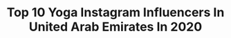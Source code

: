 ---
title: Top 10 Yoga Instagram Influencers In United Arab Emirates In 2020
description: >-
  Find top yoga Instagram influencers in United Arab Emirates in 2020. Most popular hashtags: #white #quarantine #yogatime #quarantinelife.
platform: Instagram
profiles:
  - username: "madhuri.chavan7"
    fullname: >-
      Madhuri Chavan
    location: "United Arab Emirates"
    followers: 7586
    engagement: 1025
    commentsToLikes: 0.085444
    id: ck15q0f1p0hzj0i197nafgoir
    verified: false
    hashtags: "#sesamestreetbollywood, #internationalartistnight, #bollywooddanceroutine, #universalstudiosjapan"
  - username: "yoga_miss_tee"
    fullname: >-
      YOGA ThetaHealing DUBAI
    location: "United Arab Emirates"
    followers: 42008
    engagement: 342
    commentsToLikes: 0.191486
    id: ck15pazw1wzar0i196pci2oz8
    verified: false
    hashtags: "#crocsmiddleeast, #notyogaperfect, #yogaliving, #yogasana"
  - username: "medinamaste"
    fullname: >-
      Sarah Medina | Yoga Teacher
    location: "United Arab Emirates"
    followers: 30678
    engagement: 285
    commentsToLikes: 0.125792
    id: ck0u9m4w2a2nt0i19h677hjcr
    verified: false
    hashtags: "#movement, #memories, #mudra, #colorful"
  - username: "marina_in_dubai"
    fullname: >-
      💄𝙼𝚊𝚛𝚒𝚗𝚊 𝙺𝚊𝚕𝚒𝚗𝚒𝚗𝚊🌴
    location: "United Arab Emirates"
    followers: 75157
    engagement: 177
    commentsToLikes: 0.243165
    id: ck8t4768w5qe90j78a3kgrzdw
    verified: false
    hashtags: "#mydubailife, #mydubailifestyle, #dubaiparty, #mydubaipics"
  - username: "julie_wets"
    fullname: >-
      𝕁 𝕌 𝕃 𝕀 𝔼  𝕎 𝔼 𝕋 𝕊
    location: "United Arab Emirates"
    followers: 10114
    engagement: 921
    commentsToLikes: 0.043343
    id: ck5hgll953f8m0i11dc2630xw
    verified: false
    hashtags: "#omanphotography, #hand, #sunsetporn, #quotesgram"
  - username: "iameva1"
    fullname: >-
      EVA✨Yoga •Flexibility. Stretch
    location: "United Arab Emirates"
    followers: 17354
    engagement: 581
    commentsToLikes: 0.071644
    id: ck14jk4h2kriv0i1912ora5pz
    verified: false
    hashtags: "#stretchingtips, #stretchingtime, #splitstretch, #handstand"
  - username: "odettecampbellx"
    fullname: >-
      𝐎 𝐃 𝐄 𝐓 𝐓 𝐄†☾﹋﹌
    location: "United Arab Emirates"
    followers: 29122
    engagement: 401
    commentsToLikes: 0.112105
    id: ck14jk4nukrk40i19quf379fm
    verified: false
    hashtags: "#thebest, #justsaying, #camouflage"
  - username: "kayalovesss"
    fullname: >-
      Kaya 🖤
    location: "United Arab Emirates"
    followers: 60578
    engagement: 25
    commentsToLikes: 0.142545
    id: ck6tonezdf0ys0j71z43wtc9w
    verified: false
    hashtags: "#community, #food, #outfitgoals, #yoga"
  - username: "adhipa"
    fullname: >-
      Adhipa Kalany🧘🏻‍♀️
    location: "United Arab Emirates"
    followers: 4189
    engagement: 1469
    commentsToLikes: 0.070093
    id: ckap7aelwj84j0i78mlt05pr4
    verified: false
    hashtags: "#trissur, #sirsasana, #sunshine, #headstands"
  - username: "martina_trombetta93"
    fullname: >-
      Martina 🧘🏽‍♀️
    location: "United Arab Emirates"
    followers: 8339
    engagement: 455
    commentsToLikes: 0.065755
    id: ck6tr2jsqwk460j71t72vb4zb
    verified: false
    hashtags: "#instayoga, #gymgoals, #oversplits, #yogaatthebeach"
---